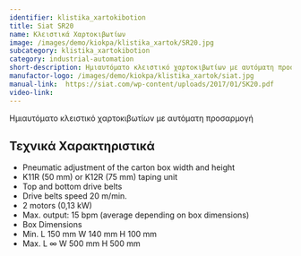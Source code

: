 ```yaml
---
identifier: klistika_xartokibotion
title: Siat SR20
name: Κλειστικά Χαρτοκιβωτίων 
image: /images/demo/kiokpa/klistika_xartok/SR20.jpg
subcategory: klistika_xartokibotion
category: industrial-automation
short-description: Ημιαυτόματο κλειστικό χαρτοκιβωτίων με αυτόματη προσαρμογή
manufactor-logo: /images/demo/kiokpa/klistika_xartok/siat.jpg
manual-link:  https://siat.com/wp-content/uploads/2017/01/SK20.pdf
video-link: 
---
```





Ημιαυτόματο κλειστικό χαρτοκιβωτίων με αυτόματη προσαρμογή

Τεχνικά Χαρακτηριστικά
---


*    Pneumatic adjustment of the carton box width and height
*    K11R (50 mm) or K12R (75 mm) taping unit
*    Top and bottom drive belts
*    Drive belts speed 20 m/min.
*    2 motors (0,13 kW)
*    Max. output: 15 bpm (average depending on box dimensions)
*    Box Dimensions
*    Min. L 150 mm W 140 mm H 100 mm
*    Max. L ∞ W 500 mm H 500 mm
